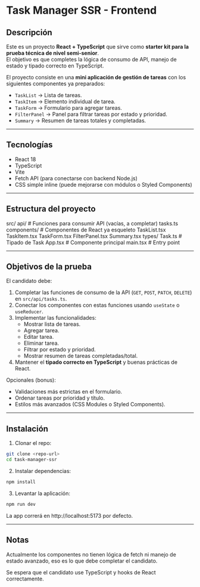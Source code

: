 # Task Manager SSR - Frontend

## Descripción

Este es un proyecto **React + TypeScript** que sirve como **starter kit para la prueba técnica de nivel semi-senior**.  
El objetivo es que completes la lógica de consumo de API, manejo de estado y tipado correcto en TypeScript.

El proyecto consiste en una **mini aplicación de gestión de tareas** con los siguientes componentes ya preparados:

- `TaskList` → Lista de tareas.
- `TaskItem` → Elemento individual de tarea.
- `TaskForm` → Formulario para agregar tareas.
- `FilterPanel` → Panel para filtrar tareas por estado y prioridad.
- `Summary` → Resumen de tareas totales y completadas.

---

## Tecnologías

- React 18
- TypeScript
- Vite
- Fetch API (para conectarse con backend Node.js)
- CSS simple inline (puede mejorarse con módulos o Styled Components)

---

## Estructura del proyecto

src/
api/ # Funciones para consumir API (vacías, a completar)
tasks.ts
components/ # Componentes de React ya esqueleto
TaskList.tsx
TaskItem.tsx
TaskForm.tsx
FilterPanel.tsx
Summary.tsx
types/
Task.ts # Tipado de Task
App.tsx # Componente principal
main.tsx # Entry point

---

## Objetivos de la prueba

El candidato debe:

1. Completar las funciones de consumo de la API (`GET`, `POST`, `PATCH`, `DELETE`) en `src/api/tasks.ts`.
2. Conectar los componentes con estas funciones usando `useState` o `useReducer`.
3. Implementar las funcionalidades:
   - Mostrar lista de tareas.
   - Agregar tarea.
   - Editar tarea.
   - Eliminar tarea.
   - Filtrar por estado y prioridad.
   - Mostrar resumen de tareas completadas/total.
4. Mantener el **tipado correcto en TypeScript** y buenas prácticas de React.

Opcionales (bonus):

- Validaciones más estrictas en el formulario.
- Ordenar tareas por prioridad y título.
- Estilos más avanzados (CSS Modules o Styled Components).

---

## Instalación

1. Clonar el repo:

```bash
git clone <repo-url>
cd task-manager-ssr
```

2. Instalar dependencias:

```bash
npm install
```

3. Levantar la aplicación:

```bash
npm run dev
```
La app correrá en http://localhost:5173 por defecto.

---

## Notas

Actualmente los componentes no tienen lógica de fetch ni manejo de estado avanzado, eso es lo que debe completar el candidato.

Se espera que el candidato use TypeScript y hooks de React correctamente.